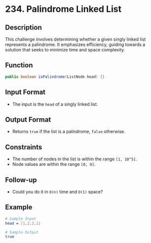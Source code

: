 # 234. Palindrome Linked List

## Description

This challenge involves determining whether a given singly linked list represents a palindrome. It emphasizes efficiency, guiding towards a solution that seeks to minimize time and space complexity.

## Function

```java
public boolean isPalindrome(ListNode head) {}
```

## Input Format

- The input is the `head` of a singly linked list.

## Output Format

- Returns `true` if the list is a palindrome, `false` otherwise.

## Constraints

- The number of nodes in the list is within the range `[1, 10^5]`.
- Node values are within the range `[0, 9]`.

## Follow-up

- Could you do it in `O(n)` time and `O(1)` space?

## Example

```bash
# Sample Input
head = [1,2,2,1]

# Sample Output
true
```
